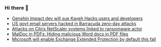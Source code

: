 ### Hi there 👋

<!--START_SECTION:feed-->
* [Genshin Impact dev will sue Kaveh Hacks users and developers](https://www.bleepingcomputer.com/news/security/genshin-impact-dev-will-sue-kaveh-hacks-users-and-developers/)
* [US govt email servers hacked in Barracuda zero-day attacks](https://www.bleepingcomputer.com/news/security/us-govt-email-servers-hacked-in-barracuda-zero-day-attacks/)
* [Attacks on Citrix NetScaler systems linked to ransomware actor](https://www.bleepingcomputer.com/news/security/attacks-on-citrix-netscaler-systems-linked-to-ransomware-actor/)
* [MalDoc in PDFs: Hiding malicious Word docs in PDF files](https://www.bleepingcomputer.com/news/security/maldoc-in-pdfs-hiding-malicious-word-docs-in-pdf-files/)
* [Microsoft will enable Exchange Extended Protection by default this fall](https://www.bleepingcomputer.com/news/security/microsoft-will-enable-exchange-extended-protection-by-default-this-fall/)
<!--END_SECTION:feed-->

<!--
**frankenk/frankenk** is a ✨ _special_ ✨ repository because its `README.md` (this file) appears on your GitHub profile.

Here are some ideas to get you started:

- 🔭 I’m currently working on ...
- 🌱 I’m currently learning ...
- 👯 I’m looking to collaborate on ...
- 🤔 I’m looking for help with ...
- 💬 Ask me about ...
- 📫 How to reach me: ...
- 😄 Pronouns: ...
- ⚡ Fun fact: ...
-->



